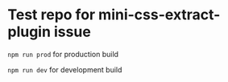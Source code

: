 # Test repo for mini-css-extract-plugin issue

`npm run prod` for production build

`npm run dev` for development build